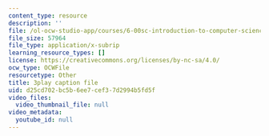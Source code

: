 ```yaml
---
content_type: resource
description: ''
file: /ol-ocw-studio-app/courses/6-00sc-introduction-to-computer-science-and-programming-spring-2011/d25cd702bc5b6ee7cef37d2994b5fd5f_Q148jV9ljPM.srt
file_size: 57964
file_type: application/x-subrip
learning_resource_types: []
license: https://creativecommons.org/licenses/by-nc-sa/4.0/
ocw_type: OCWFile
resourcetype: Other
title: 3play caption file
uid: d25cd702-bc5b-6ee7-cef3-7d2994b5fd5f
video_files:
  video_thumbnail_file: null
video_metadata:
  youtube_id: null
---
```

